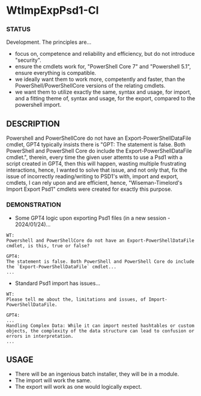 # WtImpExpPsd1-Cl

### STATUS
Development. The principles are...
- focus on, competence and reliability and efficiency, but do not introduce "security".
- ensure the cmdlets work for, "PowerShell Core 7" and "Powershell 5.1", ensure everything is compatible.
- we ideally want them to work more, competently and faster, than the PowerShell/PowerShellCore versions of the relating cmdlets.
- we want them to utilize exactly the same, syntax and usage, for import, and a fitting theme of, syntax and usage, for the export, compared to the powershell import. 

## DESCRIPTION
Powershell and PowerShellCore do not have an Export-PowerShellDataFile cmdlet, GPT4 typically insists there is "GPT: The statement is false. Both PowerShell and PowerShell Core do include the Export-PowerShellDataFile cmdlet.", therein, every time the given user attemts to use a Psd1 with a script created in GPT4, then this will happen, wasting multiple frustrating interactions, hence, I wanted to solve that issue, and not only that, fix the issue of incorrectly reading/writing to PSD1's with, import and export, cmdlets, I can rely upon and are efficient, hence, "Wiseman-Timelord's Import Export Psd1" cmdlets were created for exactly this purpose. 

### DEMONSTRATION
- Some GPT4 logic upon exporting Psd1 files (in a new session - 2024/01/24)...
```
WT:
Powershell and PowerShellCore do not have an Export-PowerShellDataFile cmdlet, is this, true or false?

GPT4:
The statement is false. Both PowerShell and PowerShell Core do include the `Export-PowerShellDataFile` cmdlet...
...
```
- Standard Psd1 import has issues...
```
WT:
Please tell me about the, limitations and issues, of Import-PowerShellDataFile.

GPT4: 
...
Handling Complex Data: While it can import nested hashtables or custom objects, the complexity of the data structure can lead to confusion or errors in interpretation.
...
```

## USAGE
- There will be an ingenious batch installer, they will be in a module.
- The import will work the same.
- The export will work as one would logically expect.


